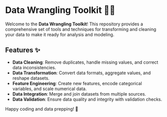 # Data Wrangling Toolkit 🧩🔄

Welcome to the **Data Wrangling Toolkit**! This repository provides a comprehensive set of tools and techniques for transforming and cleaning your data to make it ready for analysis and modeling.

## Features ✨

- **Data Cleaning**: Remove duplicates, handle missing values, and correct data inconsistencies.
- **Data Transformation**: Convert data formats, aggregate values, and reshape datasets.
- **Feature Engineering**: Create new features, encode categorical variables, and scale numerical data.
- **Data Integration**: Merge and join datasets from multiple sources.
- **Data Validation**: Ensure data quality and integrity with validation checks.

Happy coding and data prepping! 🚀
